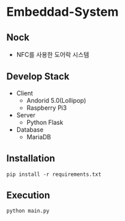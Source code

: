 # Embeddad-System

## Nock
* NFC를 사용한 도어락 시스템

## Develop Stack
* Client
  * Andorid 5.0(Lollipop)
  * Raspberry Pi3
* Server
  * Python Flask
* Database
  * MariaDB

## Installation
```
pip install -r requirements.txt
```

## Execution
```
python main.py
```
